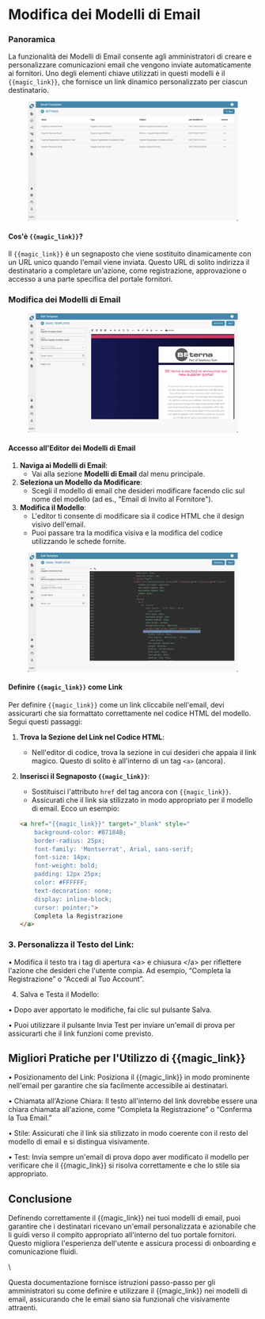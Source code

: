 # Modifica dei Modelli di Email

### Panoramica

La funzionalità dei Modelli di Email consente agli amministratori di creare e personalizzare comunicazioni email che vengono inviate automaticamente ai fornitori. Uno degli elementi chiave utilizzati in questi modelli è il `{{magic_link}}`, che fornisce un link dinamico personalizzato per ciascun destinatario.

<figure><img src="../../../.gitbook/assets/Bildschirmfoto 2024-08-25 um 12.33.35.png" alt="Portale Fornitori - Modello Email"><figcaption></figcaption></figure>

#### Cos'è `{{magic_link}}`?

Il `{{magic_link}}` è un segnaposto che viene sostituito dinamicamente con un URL unico quando l'email viene inviata. Questo URL di solito indirizza il destinatario a completare un'azione, come registrazione, approvazione o accesso a una parte specifica del portale fornitori.

### Modifica dei Modelli di Email

<figure><img src="../../../.gitbook/assets/Bildschirmfoto 2024-08-25 um 12.35.53.png" alt=""><figcaption></figcaption></figure>

#### Accesso all'Editor dei Modelli di Email

1. **Naviga ai Modelli di Email**:
   * Vai alla sezione **Modelli di Email** dal menu principale.
2. **Seleziona un Modello da Modificare**:
   * Scegli il modello di email che desideri modificare facendo clic sul nome del modello (ad es., "Email di Invito al Fornitore").
3. **Modifica il Modello**:
   * L'editor ti consente di modificare sia il codice HTML che il design visivo dell'email.
   * Puoi passare tra la modifica visiva e la modifica del codice utilizzando le schede fornite.

<figure><img src="../../../.gitbook/assets/Bildschirmfoto 2024-08-25 um 12.36.41.png" alt=""><figcaption></figcaption></figure>

#### Definire `{{magic_link}}` come Link

Per definire `{{magic_link}}` come un link cliccabile nell'email, devi assicurarti che sia formattato correttamente nel codice HTML del modello. Segui questi passaggi:

1. **Trova la Sezione del Link nel Codice HTML**:
   * Nell'editor di codice, trova la sezione in cui desideri che appaia il link magico. Questo di solito è all'interno di un tag `<a>` (ancora).
2. **Inserisci il Segnaposto `{{magic_link}}`**:

    * Sostituisci l'attributo `href` del tag ancora con `{{magic_link}}`.
    * Assicurati che il link sia stilizzato in modo appropriato per il modello di email. Ecco un esempio:

    ```html
    <a href="{{magic_link}}" target="_blank" style="
        background-color: #B7184B;
        border-radius: 25px;
        font-family: 'Montserrat', Arial, sans-serif;
        font-size: 14px;
        font-weight: bold;
        padding: 12px 25px;
        color: #FFFFFF;
        text-decoration: none;
        display: inline-block;
        cursor: pointer;">
        Completa la Registrazione
    </a>
    ```

### 3. Personalizza il Testo del Link:

• Modifica il testo tra i tag di apertura \<a> e chiusura \</a> per riflettere l'azione che desideri che l'utente compia. Ad esempio, “Completa la Registrazione” o “Accedi al Tuo Account”.

4. Salva e Testa il Modello:

• Dopo aver apportato le modifiche, fai clic sul pulsante Salva.

• Puoi utilizzare il pulsante Invia Test per inviare un'email di prova per assicurarti che il link funzioni come previsto.

## Migliori Pratiche per l'Utilizzo di \{{magic\_link\}}

• Posizionamento del Link: Posiziona il \{{magic\_link\}} in modo prominente nell'email per garantire che sia facilmente accessibile ai destinatari.

• Chiamata all'Azione Chiara: Il testo all'interno del link dovrebbe essere una chiara chiamata all'azione, come “Completa la Registrazione” o “Conferma la Tua Email.”

• Stile: Assicurati che il link sia stilizzato in modo coerente con il resto del modello di email e si distingua visivamente.

• Test: Invia sempre un'email di prova dopo aver modificato il modello per verificare che il \{{magic\_link\}} si risolva correttamente e che lo stile sia appropriato.

## Conclusione

Definendo correttamente il \{{magic\_link\}} nei tuoi modelli di email, puoi garantire che i destinatari ricevano un'email personalizzata e azionabile che li guidi verso il compito appropriato all'interno del tuo portale fornitori. Questo migliora l'esperienza dell'utente e assicura processi di onboarding e comunicazione fluidi.

\

Questa documentazione fornisce istruzioni passo-passo per gli amministratori su come definire e utilizzare il \{{magic\_link\}} nei modelli di email, assicurando che le email siano sia funzionali che visivamente attraenti.
